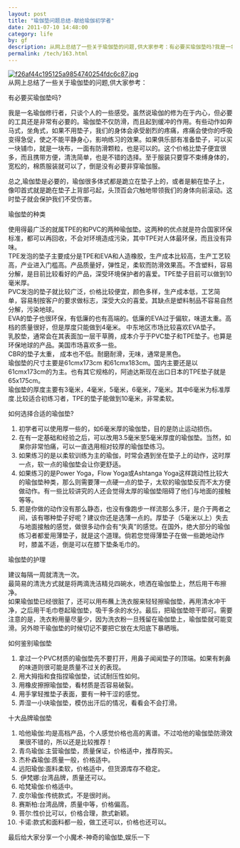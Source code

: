 ```yaml
---
layout: post
title: "瑜伽垫问题总结-献给瑜伽初学者"
date: 2011-07-10 14:48:00
category: life
by: gf
description: 从网上总结了一些关于瑜伽垫的问题,供大家参考：有必要买瑜伽垫吗?我是一名瑜伽修行者，只谈个人的一些感受。虽然说瑜伽的修为在于内心，但必要的工具还是非常有必要的。瑜伽垫
permalink: /tech/163.html
---
```

[![f26af44c195125a9854740254fdc6c87.jpg][]][f26af44c195125a9854740254fdc6c87.jpg 1]  
从网上总结了一些关于瑜伽垫的问题,供大家参考：

有必要买瑜伽垫吗?

我是一名瑜伽修行者，只谈个人的一些感受。虽然说瑜伽的修为在于内心，但必要的工具还是非常有必要的。瑜伽垫不仅防滑，而且起到缓冲的作用。有些动作如奔马式，坐角式，如果不用垫子，我们的身体会承受剧烈的疼痛，疼痛会使你的呼吸变得急促，使之不能平静身心，影响练习的效果。如果俱乐部有准备垫子，可以买一块铺巾，就是一块布，一面有防滑颗粒，也是可以的。这个价格比垫子便宜很多，而且携带方便，清洗简单，也是不错的选择。至于服装只要穿不束缚身体的，宽松的，棉质服装就可以了，倒是没有必要非穿瑜伽服。

总之,瑜伽垫是必要的，瑜伽很多体式都是跪立在垫子上的，或者是躺在垫子上，像叩首式就是跪在垫子上背部弓起，头顶百会穴触地带领我们的身体向前滚动。这时垫子就会保护我们不受伤害。

瑜伽垫的种类

使用得最广泛的就属TPE的和PVC的两种瑜伽垫。这两种的优点就是符合国家环保标准，都可以再回收，不会对环境造成污染，其中TPE对人体最环保，而且没有异味。  
TPE发泡的垫子主要成分是TPE和EVA和人造橡胶，生产成本比较高，生产工艺较高，产业进入门槛高。产品质量好，弹性足，柔软而防滑效果高。不含塑料，容易分解，是目前比较看好的产品，深受环境保护者的喜爱。TPE垫子目前可以做到10毫米厚。  
PVC发泡的垫子就比较广泛，价格比较便宜，颜色多样，生产成本低，工艺简单，容易制按客户的要求做标志，深受大众的喜爱。其缺点是塑料制品不容易自然分解，污染地球。  
EVA的垫子也很环保，有低廉的也有高端的。低廉的EVA过于偏软，味道太重。高档的质量很好，但是厚度只能做到4毫米。 中东地区市场比较喜欢EVA垫子。  
乳胶垫，通常会在其表面加一层干草腾，成本介乎于PVC垫子和TPE垫子。也算是环保地球的产品。美国市场喜欢多一些。  
CBR的垫子太重， 成本也不低。耐磨耐滑，无味，通常是黑色。  
瑜伽垫的尺寸主要是61cmx173cm 和61cmx183cm。国内主要还是以61cmx173cm的为主。也有其它规格的，阿迪达斯现在出口日本的TPE垫子就是65x175cm。  
瑜伽垫的厚度主要有3毫米，4毫米，5毫米，6毫米，7毫米。其中6毫米为标准厚度.比较适合初练习者，TPE的垫子能做到10毫米，非常柔软。

如何选择合适的瑜伽垫?

1.  初学者可以使用厚一些的，如6毫米厚的瑜伽垫，目的是防止运动损伤。
2.  在有一定基础和经验之后，可以改用3.5毫米至5毫米厚度的瑜伽垫。当然，如果你非常怕痛，可以一直选用相对较厚的瑜伽垫练习。
3.  如果练习的是以柔软训练为主的瑜伽，时常会遇到坐在垫子上的动作，这时厚一点，软一点的瑜伽垫会让你更舒适。
4.  如果练习的是Power Yoga，Flow Yoga或Ashtanga Yoga这样跳动性比较大的瑜伽垫种类，那么则需要薄一点硬一点的垫子，太软的瑜伽垫反而不太方便做动作。有一些比较讲究的人还会觉得太厚的瑜伽垫阻碍了他们与地面的接触等等。
5.  若是你做的动作没有那么静态，也没有像跑步一样流那么多汗，是介于两者之间，该有哪种垫子好呢？建议你还是选薄一点的。厚垫子（5毫米以上）失去与地面接触的感觉，做很多动作会有“失真”的感觉。在国外，绝大部分的瑜伽练习者都爱用薄垫子，就是这个道理。倘若您觉得薄垫子在做一些跪地动作时，膝盖不适，倒是可以在膝下垫条毛巾的。

瑜伽垫的护理

建议每隔一周就清洗一次。  
最简易的清洗方式就是将两滴洗洁精兑四碗水，喷洒在瑜伽垫上，然后用干布擦净。  
如果瑜伽垫已经很脏了，还可以用布蘸上洗衣服来轻轻擦瑜伽垫，再用清水冲干净，之后用干毛巾卷起瑜伽垫，吸干多余的水分。最后，把瑜伽垫晾干即可。需要注意的是，洗衣粉用量尽量少，因为洗衣粉一旦残留在瑜伽垫上，瑜伽垫就可能变滑。另外晾干瑜伽垫的时候切记不要把它放在太阳底下暴晒哦。

如何鉴别瑜伽垫

1.  拿过一个PVC材质的瑜伽垫先不要打开，用鼻子闻闻垫子的顶端。如果有刺鼻的味道则很可能是质量不过关的表现。
2.  用大拇指和食指捏瑜伽垫，试试耐压性如何。
3.  用橡皮擦擦瑜伽垫，看材质是否容易破裂。
4.  用手掌轻推垫子表面，要有一种干涩的感觉。
5.  弄湿一小块瑜伽垫，模仿出汗后的情况，看看会不会打滑。

十大品牌瑜伽垫

1.  哈他瑜伽:均是高档产品，个人感觉价格也高的离谱。不过哈他的瑜伽垫防滑效果很不错的，所以还是比较推荐！
2.  青鸟瑜伽:主营瑜伽垫，质量保证，价格适中，推荐购买。
3.  杰朴森瑜伽:质量一般，价格适中。
4.  远阳瑜伽:面料柔软，价格适中，但货源库存不稳定。
5.   伊梵娜:台湾品牌，质量还可以。
6.  哈梵瑜伽:价格适中。
7.  皮尔瑜伽:传统款式，不是很时尚。
8.  赛斯柏:台湾品牌，质量中等，价格偏高。
9.  菩尔:性价比可以，价格合理，款式新颖。
10. 卡诺:款式和面料都一般，做工还可以，价格也还可以。

最后给大家分享一个小魔术-神奇的瑜伽垫,娱乐一下


[f26af44c195125a9854740254fdc6c87.jpg]: http://www.gfzj.us/gfzjus_blog/tech/2014-10-22/f26af44c195125a9854740254fdc6c87.jpg
[f26af44c195125a9854740254fdc6c87.jpg 1]: http://www.yoyo18.com/web/webPic/10001--11000//20071220143438T0_1.jpg

